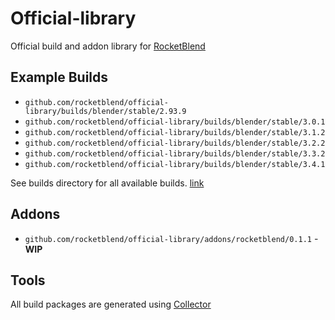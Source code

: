 # Official-library

Official build and addon library for [RocketBlend](https://github.com/rocketblend/rocketblend)

## Example Builds

* `github.com/rocketblend/official-library/builds/blender/stable/2.93.9`
* `github.com/rocketblend/official-library/builds/blender/stable/3.0.1`
* `github.com/rocketblend/official-library/builds/blender/stable/3.1.2`
* `github.com/rocketblend/official-library/builds/blender/stable/3.2.2`
* `github.com/rocketblend/official-library/builds/blender/stable/3.3.2`
* `github.com/rocketblend/official-library/builds/blender/stable/3.4.1`

See builds directory for all available builds. [link](https://github.com/rocketblend/official-library/tree/master/builds/blender/stable)

## Addons

* `github.com/rocketblend/official-library/addons/rocketblend/0.1.1` - **WIP**

## Tools

All build packages are generated using [Collector](https://github.com/rocketblend/rocketblend-collector)